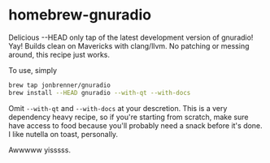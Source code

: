 homebrew-gnuradio
=================

Delicious --HEAD only tap of the latest development version of gnuradio! Yay! Builds clean on Mavericks with clang/llvm.  No patching or messing around, this recipe just works. 

To use, simply 
```sh
brew tap jonbrenner/gnuradio
brew install --HEAD gnuradio --with-qt --with-docs
```

Omit `--with-qt` and `--with-docs` at your descretion.  This is a very dependency heavy recipe, so if you're starting from scratch, make sure have access to food because you'll probably need a snack before it's done.  I like nutella on toast, personally.

Awwwww yisssss.
